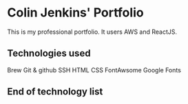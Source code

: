# Colin Jenkins' Portfolio

This is my professional portfolio. It users AWS and ReactJS.

## Technologies used

  Brew
	Git & github
	SSH
	HTML
	CSS
	FontAwsome
	Google Fonts

## End of technology list
